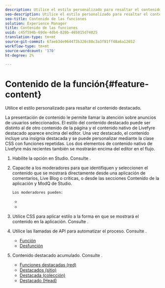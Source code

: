 ```yaml
---
description: Utilice el estilo personalizado para resaltar el contenido destacado.
seo-description: Utilice el estilo personalizado para resaltar el contenido destacado.
seo-title: Contenido de las funciones
solution: Experience Manager
title: Contenido de las funciones
uuid: c45f594b-69de-4db4-820b-465015d74825
translation-type: tm+mt
source-git-commit: 67aeb3de964473b326c88c3a3f81ff48a6a12652
workflow-type: tm+mt
source-wordcount: '170'
ht-degree: 2%

---
```



# Contenido de la función{#feature-content}

Utilice el estilo personalizado para resaltar el contenido destacado.

La presentación de contenido le permite llamar la atención sobre anuncios de usuarios seleccionados. El estilo del contenido destacado puede ser distinto al de otro contenido de la página y el contenido nativo de Livefyre destacado aparece encima del editor. Una vez destacado, el contenido incluye una insignia destacada y se puede personalizar mediante la clase CSS con funciones repetidas. Los dos elementos de contenido nativo de Livefyre más recientes también se mostrarán encima del editor en el flujo.

1. Habilite la opción en Studio. Consulte [](../c-app-customizations/t-enable-featuring-content-in-studio.md#t_enable_featuring_content_in_studio).
1. Capacite a los moderadores para que identifiquen y seleccionen el contenido que se mostrará directamente desde una aplicación de comentarios, Live Blog o críticas, o desde las secciones Contenido de la aplicación y ModQ de Studio.

       Los moderadores pueden:
   
   * [](../c-app-customizations/t-select-content-to-feature-from-studio.md#select_content_to_feature_from_studio)
   * [](../c-app-customizations/t-select-content-to-feature.md#t_select_content_to_feature)

1. Utilice CSS para aplicar estilo a la forma en que se mostrará el contenido en la aplicación. Consulte [](../c-app-customizations/c-use-css-to-style-featured-content.md#c_use_css_to_style_featured_content).
1. Utilice las llamadas de API para automatizar el proceso. Consulte [](../c-app-customizations/c-feature-apis.md#c_feature_apis).

   * [Función](#c_feature_apis/section_jpw_nqw_xz)
   * [Desfunción](#c_feature_apis/section_knh_mqw_xz)

1. Contenido destacado acumulado. Consulte [](../c-app-customizations/c-aggregated-featured-content-using-the-featured-apis.md#c_aggregated_featured_content_using_the_featured_apis).

   * [Funciones destacadas (red)](#c_aggregated_featured_content_using_the_featured_apis/section_cgm_1nw_xz)
   * [Destacados (sitio)](#c_aggregated_featured_content_using_the_featured_apis/section_lq5_ymw_xz)
   * [Destacada (colección)](#c_aggregated_featured_content_using_the_featured_apis/section_kgc_xmw_xz)
   * [Destacado (Head)](#c_aggregated_featured_content_using_the_featured_apis/section_n4b_lmw_xz)

